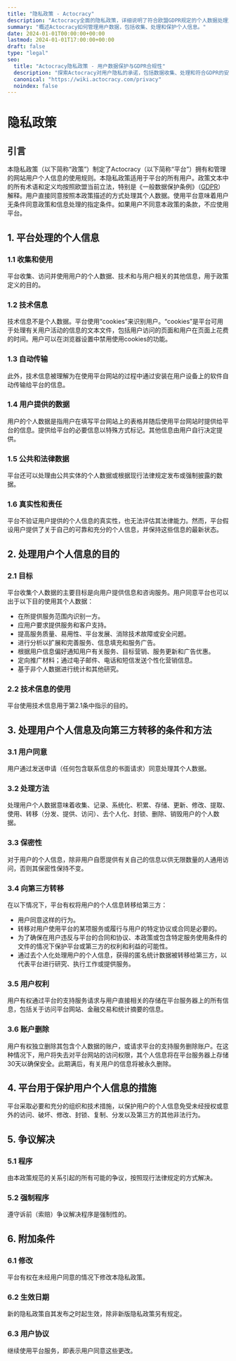 ```yaml
---
title: "隐私政策 - Actocracy"
description: "Actocracy全面的隐私政策，详细说明了符合欧盟GDPR规定的个人数据处理方式。"
summary: "概述Actocracy如何管理用户数据，包括收集、处理和保护个人信息。"
date: 2024-01-01T00:00:00+00:00
lastmod: 2024-01-01T17:00:00+00:00
draft: false
type: "legal"
seo:
  title: "Actocracy隐私政策 - 用户数据保护与GDPR合规性"
  description: "探索Actocracy对用户隐私的承诺，包括数据收集、处理和符合GDPR的安全措施。"
  canonical: "https://wiki.actocracy.com/privacy"
  noindex: false
---
```


# 隐私政策

## 引言

本隐私政策（以下简称“政策”）制定了Actocracy（以下简称“平台”）拥有和管理的网站用户个人信息的使用规则。本隐私政策适用于平台的所有用户。政策文本中的所有术语和定义均按照欧盟当前立法，特别是《一般数据保护条例》（[GDPR](https://eur-lex.europa.eu/legal-content/EN/TXT/?uri=celex%3A32016R0679)）解释。用户直接同意按照本政策描述的方式处理其个人数据。使用平台意味着用户无条件同意政策和信息处理的指定条件。如果用户不同意本政策的条款，不应使用平台。

## 1. 平台处理的个人信息

### 1.1 收集和使用
平台收集、访问并使用用户的个人数据、技术和与用户相关的其他信息，用于政策定义的目的。

### 1.2 技术信息
技术信息不是个人数据。平台使用“cookies”来识别用户。“cookies”是平台可用于处理有关用户活动的信息的文本文件，包括用户访问的页面和用户在页面上花费的时间。用户可以在浏览器设置中禁用使用cookies的功能。

### 1.3 自动传输
此外，技术信息被理解为在使用平台网站的过程中通过安装在用户设备上的软件自动传输给平台的信息。

### 1.4 用户提供的数据
用户的个人数据是指用户在填写平台网站上的表格并随后使用平台网站时提供给平台的信息。提供给平台的必要信息以特殊方式标记。其他信息由用户自行决定提供。

### 1.5 公共和法律数据
平台还可以处理由公共实体的个人数据或根据现行法律规定发布或强制披露的数据。

### 1.6 真实性和责任
平台不验证用户提供的个人信息的真实性，也无法评估其法律能力。然而，平台假设用户提供了关于自己的可靠和充分的个人信息，并保持这些信息的最新状态。

## 2. 处理用户个人信息的目的

### 2.1 目标
平台收集个人数据的主要目标是向用户提供信息和咨询服务。用户同意平台也可以出于以下目的使用其个人数据：

- 在所提供服务范围内识别一方。
- 应用户要求提供服务和客户支持。
- 提高服务质量、易用性、平台发展、消除技术故障或安全问题。
- 进行分析以扩展和完善服务、信息填充和服务广告。
- 根据用户信息偏好通知用户有关服务、目标营销、服务更新和广告优惠。
- 定向推广材料；通过电子邮件、电话和短信发送个性化营销信息。
- 基于非个人数据进行统计和其他研究。

### 2.2 技术信息的使用
平台使用技术信息用于第2.1条中指示的目的。

## 3. 处理用户个人信息及向第三方转移的条件和方法

### 3.1 用户同意
用户通过发送申请（任何包含联系信息的书面请求）同意处理其个人数据。

### 3.2 处理方法
处理用户个人数据意味着收集、记录、系统化、积累、存储、更新、修改、提取、使用、转移（分发、提供、访问）、去个人化、封锁、删除、销毁用户的个人数据。

### 3.3 保密性
对于用户的个人信息，除非用户自愿提供有关自己的信息以供无限数量的人通用访问，否则其保密性保持不变。

### 3.4 向第三方转移
在以下情况下，平台有权将用户的个人信息转移给第三方：

- 用户同意这样的行为。
- 转移对用户使用平台的某项服务或履行与用户的特定协议或合同是必要的。
- 为了确保在用户违反与平台的合同和协议、本政策或包含特定服务使用条件的文件的情况下保护平台或第三方的权利和利益的可能性。
- 通过去个人化处理用户的个人信息，获得的匿名统计数据被转移给第三方，以代表平台进行研究、执行工作或提供服务。

### 3.5 用户权利
用户有权通过平台的支持服务请求与用户直接相关的存储在平台服务器上的所有信息，包括关于访问平台网站、金融交易和统计摘要的信息。

### 3.6 账户删除
用户有权独立删除其包含个人数据的账户，或请求平台的支持服务删除账户。在这种情况下，用户将失去对平台网站的访问权限，其个人信息将在平台服务器上存储30天以确保安全。此期满后，有关用户的信息将被永久删除。

## 4. 平台用于保护用户个人信息的措施

平台采取必要和充分的组织和技术措施，以保护用户的个人信息免受未经授权或意外的访问、破坏、修改、封锁、复制、分发以及第三方的其他非法行为。

## 5. 争议解决

### 5.1 程序
由本政策规范的关系引起的所有可能的争议，按照现行法律规定的方式解决。

### 5.2 强制程序
遵守诉前（索赔）争议解决程序是强制性的。

## 6. 附加条件

### 6.1 修改
平台有权在未经用户同意的情况下修改本隐私政策。

### 6.2 生效日期
新的隐私政策自其发布之时起生效，除非新版隐私政策另有规定。

### 6.3 用户协议
继续使用平台服务，即表示用户同意这些更改。
